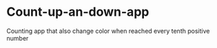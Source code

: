 # Count-up-an-down-app
Counting app that also change color when reached every tenth positive number
